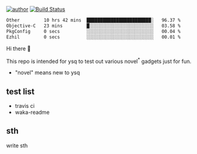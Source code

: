 [![author](https://img.shields.io/badge/author-ysq-green)](https://github.com/Yang-Shiqin)
[![Build Status](https://app.travis-ci.com/Yang-Shiqin/testall.svg?branch=main)](https://app.travis-ci.com/Yang-Shiqin/testall)

<!--START_SECTION:waka-->

```txt
Other         10 hrs 42 mins  ████████████████████████░   96.37 %
Objective-C   23 mins         █░░░░░░░░░░░░░░░░░░░░░░░░   03.58 %
PkgConfig     0 secs          ░░░░░░░░░░░░░░░░░░░░░░░░░   00.04 %
Ezhil         0 secs          ░░░░░░░░░░░░░░░░░░░░░░░░░   00.01 %
```

<!--END_SECTION:waka-->

Hi there 👋

This repo is intended for ysq to test out various novel<sup>*</sup> gadgets just for fun.

- "novel" means new to ysq

## test list
- travis ci
- waka-readme


## sth
write sth

